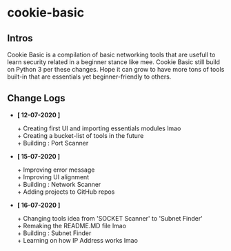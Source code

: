 # cookie-basic
<h2>Intros</h2>
<p>
Cookie Basic is a compilation of basic networking tools that are usefull to learn security related in a beginner stance like mee. Cookie Basic still build on Python 3 per these changes.      Hope it can grow to have more tons of tools built-in that are essentials yet beginner-friendly to others.<br>
</p>
<h2>Change Logs</h2>
<ul>
  <li>
    <strong>[ 12-07-2020 ]</strong>
      <p>
        + Creating first UI and importing essentials modules lmao<br>
        + Creating a bucket-list of tools in the future<br>
        + Building : Port Scanner
      </p>
  </li>
  <li>
    <strong>[ 15-07-2020 ]</strong>
      <p>
        + Improving error message<br>
        + Improving UI alignment<br>
        + Building : Network Scanner<br>
        + Adding projects to GitHub repos
      </p>
  </li>  
  <li>
    <strong>[ 16-07-2020 ]</strong>
      <p>
        + Changing tools idea from 'SOCKET Scanner' to 'Subnet Finder'<br>
        + Remaking the README.MD file lmao<br>
        + Building : Subnet Finder<br>
        + Learning on how IP Address works lmao
      </p>
  </li>  
<ul>

